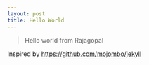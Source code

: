 ```yaml
---
layout: post
title: Hello World
---
```


  > Hello world from Rajagopal 


Inspired by https://github.com/mojombo/jekyll
